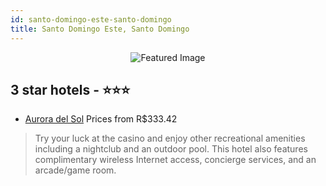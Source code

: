 ```yaml
---
id: santo-domingo-este-santo-domingo
title: Santo Domingo Este, Santo Domingo
---
```


<center><img src="https://i.travelapi.com/hotels/3000000/2060000/2051600/2051594/6ca3b861_b.jpg" alt="Featured Image" /></center>


##  3 star hotels - ⭐️⭐️⭐️

-    [Aurora del Sol](https://us.hurb.com/hotels/santo-domingo-este/aurora-del-sol-JNP-JP694386?cmp=18055) Prices from R$333.42
   > Try your luck at the casino and enjoy other recreational amenities including a nightclub and an outdoor pool. This hotel also features complimentary wireless Internet access, concierge services, and an arcade/game room.

